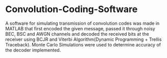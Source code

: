 # Convolution-Coding-Software
A software for simulating transmission of convolution codes was made in MATLAB that first encoded the given message, passed it through noisy BEC, BSC and AWGN channels and decoded the received bits at the receiver using BCJR and Viterbi Algorithm(Dynamic Programming + Trellis Traceback). Monte Carlo Simulations were used to determine accuracy of the decoder implemented.
